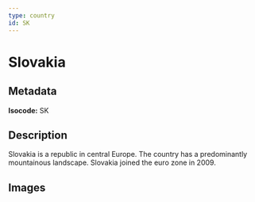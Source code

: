 ```yaml
---
type: country
id: SK
---
```


# Slovakia

## Metadata

**Isocode:** SK

## Description

Slovakia is a republic in central Europe. The country has a predominantly mountainous landscape. Slovakia joined the euro zone in 2009.

## Images

